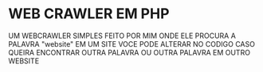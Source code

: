 # WEB CRAWLER EM PHP
UM WEBCRAWLER SIMPLES FEITO POR MIM ONDE ELE PROCURA A PALAVRA "website" EM UM SITE 
VOCE PODE ALTERAR NO CODIGO CASO QUEIRA ENCONTRAR OUTRA PALAVRA OU OUTRA PALAVRA EM OUTRO WEBSITE
